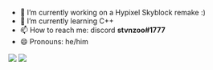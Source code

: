 
- 🔭 I’m currently working on a Hypixel Skyblock remake :)
- 🌱 I’m currently learning C++
- 📫 How to reach me: discord **stvnzoo#1777**
- 😄 Pronouns: he/him

<img align="center" src="https://github-readme-stats.vercel.app/api?username=steveyxz&theme=github_dark&show_icons=true"/>
<img align="center" src="https://github-readme-stats.vercel.app/api/top-langs/?username=steveyxz&theme=github_dark&layout=compact"/>
